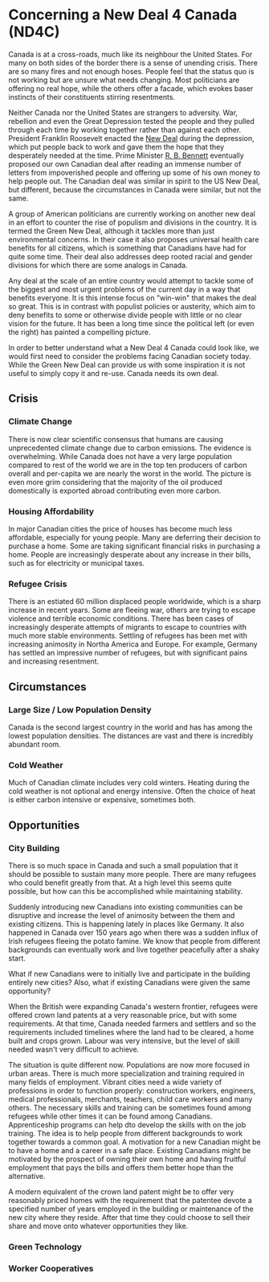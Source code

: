 # Concerning a New Deal 4 Canada (ND4C)

Canada is at a cross-roads, much like its neighbour the United States. For many on both sides of the border there is a sense of unending crisis. There are so many fires and not enough hoses. People feel that the status quo is not working but are unsure what needs changing. Most politicians are offering no real hope, while the others offer a facade, which evokes baser instincts of their constituents stirring resentments.

Neither Canada nor the United States are strangers to adversity. War, rebellion and even the Great Depression tested the people and they pulled through each time by working together rather than against each other. President Franklin Roosevelt enacted the [New Deal](https://en.wikipedia.org/wiki/New_Deal) during the depression, which put people back to work and gave them the hope that they desperately needed at the time. Prime Minister [R. B. Bennett](https://en.wikipedia.org/wiki/R._B._Bennett#Bennett's_New_Deal) eventually proposed our own Canadian deal after reading an immense number of letters from impoverished people and offering up some of his own money to help people out. The Canadian deal was similar in spirit to the US New Deal, but different, because the circumstances in Canada were similar, but not the same.

A group of American politicians are currently working on another new deal in an effort to counter the rise of populism and divisions in the country. It is termed the Green New Deal, although it tackles more than just environmental concerns. In their case it also proposes universal health care benefits for all citizens, which is something that Canadians have had for quite some time. Their deal also addresses deep rooted racial and gender divisions for which there are some analogs in Canada.

Any deal at the scale of an entire country would attempt to tackle some of the biggest and most urgent problems of the current day in a way that benefits everyone. It is this intense focus on "win-win" that makes the deal so great. This is in contrast with populist policies or austerity, which aim to deny benefits to some or otherwise divide people with little or no clear vision for the future. It has been a long time since the political left (or even the right) has painted a compelling picture.

In order to better understand what a New Deal 4 Canada could look like, we would first need to consider the problems facing Canadian society today. While the Green New Deal can provide us with some inspiration it is not useful to simply copy it and re-use. Canada needs its own deal.

## Crisis

### Climate Change

There is now clear scientific consensus that humans are causing unprecedented climate change due to carbon emissions. The evidence is overwhelming. While Canada does not have a very large population compared to rest of the world we are in the top ten producers of carbon overall and per-capita we are nearly the worst in the world. The picture is even more grim considering that the majority of the oil produced domestically is exported abroad contributing even more carbon.

### Housing Affordability

In major Canadian cities the price of houses has become much less affordable, especially for young people. Many are deferring their decision to purchase a home. Some are taking significant financial risks in purchasing a home. People are increasingly desperate about any increase in their bills, such as for electricity or municipal taxes.

### Refugee Crisis

There is an estiated 60 million displaced people worldwide, which is a sharp increase in recent years. Some are fleeing war, others are trying to escape violence and terrible economic conditions. There has been cases of increasingly desperate attempts of migrants to escape to countries with much more stable environments. Settling of refugees has been met with increasing animosity in Northa America and Europe. For example, Germany has settled an impressive number of refugees, but with significant pains and increasing resentment.

## Circumstances

### Large Size / Low Population Density

Canada is the second largest country in the world and has has among the lowest population densities. The distances are vast and there is incredibly abundant room.

### Cold Weather

Much of Canadian climate includes very cold winters. Heating during the cold weather is not optional and energy intensive. Often the choice of heat is either carbon intensive or expensive, sometimes both.

## Opportunities

### City Building

There is so much space in Canada and such a small population that it should be possible to sustain many more people. There are many refugees who could benefit greatly from that. At a high level this seems quite possible, but how can this be accomplished while maintaining stability.

Suddenly introducing new Canadians into existing communities can be disruptive and increase the level of animosity between the them and existing citizens. This is happening lately in places like Germany. It also happened in Canada over 150 years ago when there was a sudden influx of Irish refugees fleeing the potato famine. We know that people from different backgrounds can eventually work and live together peacefully after a shaky start.

What if new Canadians were to initially live and participate in the building entirely new cities? Also, what if existing Canadians were given the same opportunity?

When the British were expanding Canada's western frontier, refugees were offered crown land patents at a very reasonable price, but with some requirements. At that time, Canada needed farmers and settlers and so the requirements included timelines where the land had to be cleared, a home built and crops grown. Labour was very intensive, but the level of skill needed wasn't very difficult to achieve.

The situation is quite different now. Populations are now more focused in urban areas. There is much more specialization and training required in many fields of employment. Vibrant cities need a wide variety of professions in order to function properly: construction workers, engineers, medical professionals, merchants, teachers, child care workers and many others. The necessary skills and training can be sometimes found among refugees while other times it can be found among Canadians. Apprenticeship programs can help dto develop the skills with on the job training. The idea is to help people from different backgrounds to work together towards a common goal. A motivation for a new Canadian might be to have a home and a career in a safe place. Existing Canadians might be motivated by the prospect of owning their own home and having fruitful employment that pays the bills and offers them better hope than the alternative.

A modern equivalent of the crown land patent might be to offer very reasonably priced homes with the requirement that the patentee devote a specified number of years employed in the building or maintenance of the new city where they reside. After that time they could choose to sell their share and move onto whatever opportunities they like.

### Green Technology

### Worker Cooperatives
